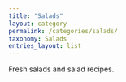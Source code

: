 ```yaml
---
title: "Salads"
layout: category
permalink: /categories/salads/
taxonomy: Salads
entries_layout: list
---
```


Fresh salads and salad recipes.